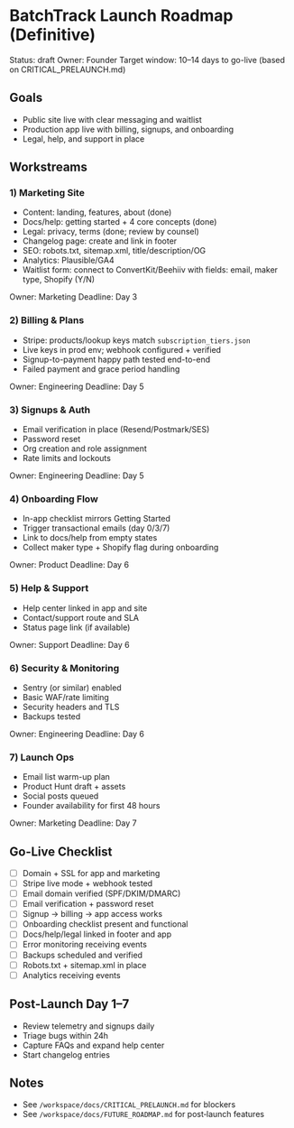 # BatchTrack Launch Roadmap (Definitive)

Status: draft
Owner: Founder
Target window: 10–14 days to go-live (based on CRITICAL_PRELAUNCH.md)

## Goals
- Public site live with clear messaging and waitlist
- Production app live with billing, signups, and onboarding
- Legal, help, and support in place

## Workstreams

### 1) Marketing Site
- Content: landing, features, about (done)
- Docs/help: getting started + 4 core concepts (done)
- Legal: privacy, terms (done; review by counsel)
- Changelog page: create and link in footer
- SEO: robots.txt, sitemap.xml, title/description/OG
- Analytics: Plausible/GA4
- Waitlist form: connect to ConvertKit/Beehiiv with fields: email, maker type, Shopify (Y/N)

Owner: Marketing
Deadline: Day 3

### 2) Billing & Plans
- Stripe: products/lookup keys match `subscription_tiers.json`
- Live keys in prod env; webhook configured + verified
- Signup-to-payment happy path tested end-to-end
- Failed payment and grace period handling

Owner: Engineering
Deadline: Day 5

### 3) Signups & Auth
- Email verification in place (Resend/Postmark/SES)
- Password reset
- Org creation and role assignment
- Rate limits and lockouts

Owner: Engineering
Deadline: Day 5

### 4) Onboarding Flow
- In-app checklist mirrors Getting Started
- Trigger transactional emails (day 0/3/7)
- Link to docs/help from empty states
- Collect maker type + Shopify flag during onboarding

Owner: Product
Deadline: Day 6

### 5) Help & Support
- Help center linked in app and site
- Contact/support route and SLA
- Status page link (if available)

Owner: Support
Deadline: Day 6

### 6) Security & Monitoring
- Sentry (or similar) enabled
- Basic WAF/rate limiting
- Security headers and TLS
- Backups tested

Owner: Engineering
Deadline: Day 6

### 7) Launch Ops
- Email list warm-up plan
- Product Hunt draft + assets
- Social posts queued
- Founder availability for first 48 hours

Owner: Marketing
Deadline: Day 7

## Go-Live Checklist
- [ ] Domain + SSL for app and marketing
- [ ] Stripe live mode + webhook tested
- [ ] Email domain verified (SPF/DKIM/DMARC)
- [ ] Email verification + password reset
- [ ] Signup → billing → app access works
- [ ] Onboarding checklist present and functional
- [ ] Docs/help/legal linked in footer and app
- [ ] Error monitoring receiving events
- [ ] Backups scheduled and verified
- [ ] Robots.txt + sitemap.xml in place
- [ ] Analytics receiving events

## Post-Launch Day 1–7
- Review telemetry and signups daily
- Triage bugs within 24h
- Capture FAQs and expand help center
- Start changelog entries

## Notes
- See `/workspace/docs/CRITICAL_PRELAUNCH.md` for blockers
- See `/workspace/docs/FUTURE_ROADMAP.md` for post‑launch features
